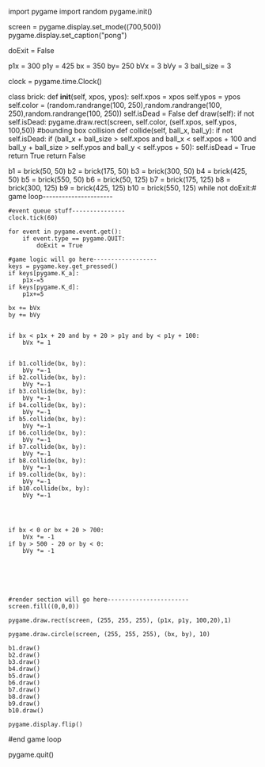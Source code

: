import pygame
import random
pygame.init()


screen = pygame.display.set_mode((700,500))
pygame.display.set_caption("pong")

doExit = False

p1x = 300
p1y = 425
bx = 350
by= 250
bVx = 3
bVy = 3
ball_size = 3


clock = pygame.time.Clock()


class brick:
    def __init__(self, xpos, ypos):
        self.xpos = xpos
        self.ypos = ypos
        self.color = (random.randrange(100, 250),random.randrange(100, 250),random.randrange(100, 250))
        self.isDead = False
    def draw(self):
        if not self.isDead:
            pygame.draw.rect(screen, self.color, (self.xpos, self.ypos, 100,50))
    #bounding box collision
    def collide(self, ball_x, ball_y):
        if not self.isDead:
            if (ball_x + ball_size > self.xpos and
                ball_x < self.xpos + 100 and
                ball_y + ball_size > self.ypos and
                ball_y < self.ypos + 50):
                self.isDead = True
                return True
        return False
       
   

 
b1 = brick(50, 50)
b2 = brick(175, 50)
b3 = brick(300, 50)
b4 = brick(425, 50)
b5 = brick(550, 50)
b6 = brick(50, 125)
b7 = brick(175, 125)
b8 = brick(300, 125)
b9 = brick(425, 125)
b10 = brick(550, 125)
while not doExit:# game loop----------------------
   
    #event queue stuff---------------
    clock.tick(60)
   
    for event in pygame.event.get():
        if event.type == pygame.QUIT:
            doExit = True
           
    #game logic will go here------------------
    keys = pygame.key.get_pressed()
    if keys[pygame.K_a]:
        p1x-=5
    if keys[pygame.K_d]:
        p1x+=5
       
    bx += bVx
    by += bVy
   

    if bx < p1x + 20 and by + 20 > p1y and by < p1y + 100:
        bVx *= 1
       
       
    if b1.collide(bx, by):
        bVy *=-1
    if b2.collide(bx, by):
        bVy *=-1            
    if b3.collide(bx, by):
        bVy *=-1    
    if b4.collide(bx, by):
        bVy *=-1        
    if b5.collide(bx, by):
        bVy *=-1
    if b6.collide(bx, by):
        bVy *=-1
    if b7.collide(bx, by):
        bVy *=-1            
    if b8.collide(bx, by):
        bVy *=-1            
    if b9.collide(bx, by):
        bVy *=-1            
    if b10.collide(bx, by):
        bVy *=-1      
       
       
       
   
    if bx < 0 or bx + 20 > 700:
        bVx *= -1
    if by > 500 - 20 or by < 0:
        bVy *= -1
       
   
           
           
           
           
    #render section will go here-----------------------
    screen.fill((0,0,0))
   
    pygame.draw.rect(screen, (255, 255, 255), (p1x, p1y, 100,20),1)
   
    pygame.draw.circle(screen, (255, 255, 255), (bx, by), 10)
   
    b1.draw()
    b2.draw()
    b3.draw()
    b4.draw()
    b5.draw()    
    b6.draw()    
    b7.draw()
    b8.draw()
    b9.draw()
    b10.draw()    
   
    pygame.display.flip()
           
           
#end game loop    
           
pygame.quit()

